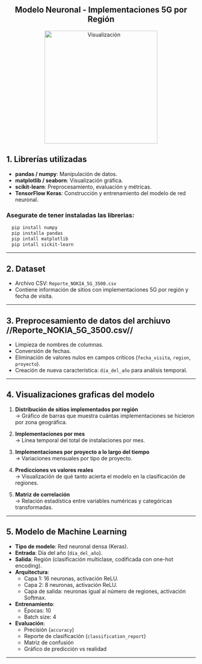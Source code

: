 
<h2 align="center">Modelo Neuronal - Implementaciones 5G por Región</h2>

<p align="center">
 <img src="https://centralizate.es/wp-content/uploads/2020/02/5G-en-el-mundo.jpg" alt="Visualización" width="300"/>
</p>

## 1. Librerías utilizadas
- **pandas / numpy**: Manipulación de datos.
- **matplotlib / seaborn**: Visualización gráfica.
- **scikit-learn**: Preprocesamiento, evaluación y métricas.
- **TensorFlow Keras**: Construcción y entrenamiento del modelo de red neuronal.

### Asegurate de tener instaladas las librerias:
```bash
  pip install numpy
  pip installa pandas
  pip intall matplotlib
  pip intall sickit-learn
```
---
## 2. Dataset
- Archivo CSV: `Reporte_NOKIA_5G_3500.csv`
- Contiene información de sitios con implementaciones 5G por región y fecha de visita.
---

## 3. Preprocesamiento de datos del archiuvo //Reporte_NOKIA_5G_3500.csv//
- Limpieza de nombres de columnas.
- Conversión de fechas.
- Eliminación de valores nulos en campos críticos (`fecha_visita`, `region`, `proyecto`).
- Creación de nueva característica: `día_del_año` para análisis temporal.

---

## 4. Visualizaciones graficas del modelo 

1. **Distribución de sitios implementados por región**  
   → Gráfico de barras que muestra cuántas implementaciones se hicieron por zona geográfica.

2. **Implementaciones por mes**  
   → Línea temporal del total de instalaciones por mes.

3. **Implementaciones por proyecto a lo largo del tiempo**  
   → Variaciones mensuales por tipo de proyecto.

4. **Predicciones vs valores reales**  
   → Visualización de qué tanto acierta el modelo en la clasificación de regiones.

5. **Matriz de correlación**  
   → Relación estadística entre variables numéricas y categóricas transformadas.

---

## 5. Modelo de Machine Learning

- **Tipo de modelo**: Red neuronal densa (Keras).
- **Entrada**: Día del año (`dia_del_año`).
- **Salida**: Región (clasificación multiclase, codificada con one-hot encoding).
- **Arquitectura**:
  - Capa 1: 16 neuronas, activación ReLU.
  - Capa 2: 8 neuronas, activación ReLU.
  - Capa de salida: neuronas igual al número de regiones, activación Softmax.
- **Entrenamiento**:
  - Épocas: 10
  - Batch size: 4
- **Evaluación**:
  - Precisión (`accuracy`)
  - Reporte de clasificación (`classification_report`)
  - Matriz de confusión
  - Gráfico de predicción vs realidad

---

